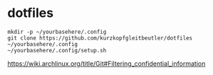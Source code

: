# dotfiles

	mkdir -p ~/yourbasehere/.config
	git clone https://github.com/kurzkopfgleitbeutler/dotfiles ~/yourbasehere/.config
	~/yourbasehere/.config/setup.sh

https://wiki.archlinux.org/title/Git#Filtering_confidential_information